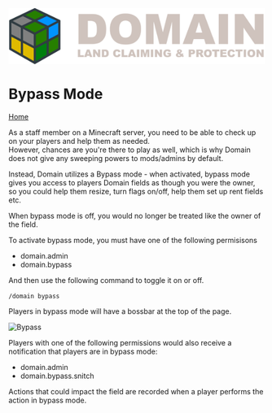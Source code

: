 ![Domain](/images/domain_alt_small.png)

# Bypass Mode

[Home](https://torpkev.github.io/domain_docs)

As a staff member on a Minecraft server, you need to be able to check up on your players and help them as needed.  
However, chances are you're there to play as well, which is why Domain does not give any sweeping powers to mods/admins by default.

Instead, Domain utilizes a Bypass mode - when activated, bypass mode gives you access to players Domain fields as though you were the owner, so you could help them resize, turn flags on/off, help them set up rent fields etc.

When bypass mode is off, you would no longer be treated like the owner of the field.

To activate bypass mode, you must have one of the following permisisons

- domain.admin
- domain.bypass

And then use the following command to toggle it on or off.

    /domain bypass
    
Players in bypass mode will have a bossbar at the top of the page.

![Bypass](https://torpkev.github.io/domain_docs/images/domain_bypass.png)

Players with one of the following permissions would also receive a notification that players are in bypass mode:

- domain.admin
- domain.bypass.snitch

Actions that could impact the field are recorded when a player performs the action in bypass mode.
